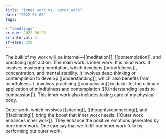 ```yaml
---
title: "Inner work vs. outer work"
date: "2022-02-03"
tags:

- "seedlings"
sr-due: 2022-08-28
sr-interval: 3
sr-ease: 250
---
```


The bulk of my work will be internal—[[meditation]], [[contemplation]], and practicing right action. The main work is inner work. It is mind work. It involves mastering meditation, which develops [[mindfulness]], concentration, and mental stability. It involves deep thinking or contemplation to develop [[understanding]], which also benefits from mindfulness. It involves practicing [[compassion]] in daily life, the ultimate application of mindfulness and contemplation ([[Understanding leads to compassion]]). This inner work also includes taking care of my physical body.

Outer work, which involves [[sharing]], [[thoughts/connecting]], and [[facilitating]], bring the boost that inner work needs. [[Outer work enhances inner work]]. They enhance the positive emotions generated by pure inner work. One can say that we fulfill our inner work fully by performing our outer work.
